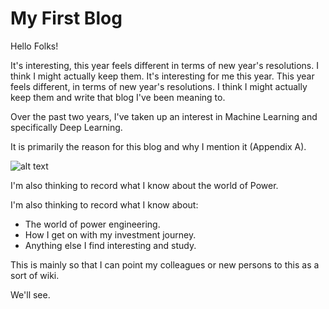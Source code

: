 # My First Blog

Hello Folks!

It's interesting, this year feels different in terms of new year's resolutions.
I think I might actually keep them.
It's interesting for me this year. This year feels different, in terms of new year's resolutions.
I think I might actually keep them and write that blog I've been meaning to.

Over the past two years, I've taken up an interest in Machine Learning and specifically Deep Learning. 

It is primarily the reason for this blog and why I mention it (Appendix A).

![alt text](https://raw.github.com/stevedoesengineering.github.io/steve-the-engineer/master/images/firstblog/fastai_bookcover_1.jpg "Deep Learning for Coders with fastai and PyTorch")

I'm also thinking to record what I know about the world of Power.

I'm also thinking to record what I know about:
 - The world of power engineering.
 - How I get on with my investment journey.
 - Anything else I find interesting and study.
 
This is mainly so that I can point my colleagues or new persons to this as a sort of wiki.

We'll see.






